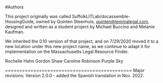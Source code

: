 #Authors

This project originally was called SuffolkLITLab/docassemble-HousingGuide, owned by Quinten Steenhuis, quinten@lemmalegal.com, designed and written as a student project by Michael Buccino and Melanie Kaufman. 

We inherited the 0.10 version of that project, and on 7/29/2020 moved it to a new location under this new project name, as we continue to adapt it for implementation on the Massachusetts Legal Resource Finder.

Rochelle Hahn
Gordon Shaw
Caroline Robinson
Purple Sky

=============================================
Major revisions:
Version 2.0.0 - added the Spanish translation in Nov. 2022.
